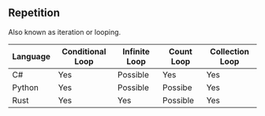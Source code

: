 ## Repetition

Also known as iteration or looping.


| Language | Conditional Loop | Infinite Loop | Count Loop | Collection Loop |
|----------|------------------|---------------|------------|-----------------|
| C#       | Yes              | Possible      | Yes        | Yes             |
| Python   | Yes              | Possible      | Possibe    | Yes             |
| Rust     | Yes              | Yes           | Possible   | Yes             |
